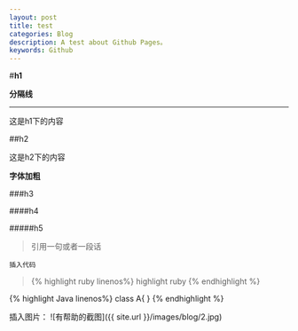 ```yaml
---
layout: post
title: test
categories: Blog
description: A test about Github Pages。
keywords: Github
---
```


#**h1**

**分隔线**

---

这是h1下的内容

##h2

这是h2下的内容

**字体加粗**

###h3

####h4

#####h5


>引用一句或者一段话

```
插入代码
```


>{% highlight ruby linenos%}
>highlight ruby
>{% endhighlight %}

{% highlight Java linenos%}
class A{
}
{% endhighlight %}

插入图片：
![有帮助的截图]({{ site.url }}/images/blog/2.jpg)